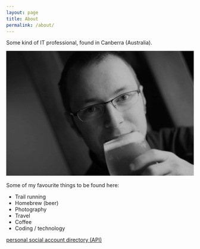 ```yaml
---
layout: page
title: About
permalink: /about/
---
```


Some kind of IT professional, found in Canberra (Australia).

![Adam Rumbold](/adam_bio.jpg "Adam")

Some of my favourite things to be found here:
*	Trail running
*	Homebrew (beer)
*	Photography
*	Travel
*	Coffee
*	Coding / technology


<a href="http://api.adamrumbold.com">personal social account directory (API)</a>
